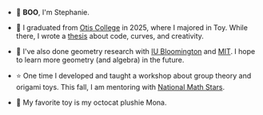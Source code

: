 - 👻 **BOO**, I'm Stephanie.  

- 🧸 I graduated from [Otis College](https://www.otis.edu/programs/undergraduate/bfa-toy-design/index.html) in 2025, where I majored in Toy.  While there, I wrote a [thesis](https://drive.google.com/file/d/12hIC_CobNBcgrOpdmZ8-biVrBif1hAXR/view) about code, curves, and creativity.
- 💠 I've also done geometry research with [IU Bloomington](https://math.indiana.edu/undergraduate/reu-summer-research-program/past-reu/2024/index.html) and [MIT](https://sgi.mit.edu/).  I hope to learn more geometry (and algebra) in the future.
- ⭐️ One time I developed and taught a workshop about group theory and origami toys.  This fall, I am mentoring with [National Math Stars](https://nationalmathstars.org/).
- 🥰 My favorite toy is my octocat plushie Mona.  

<!---
ToyTeX/ToyTeX is a ✨ special ✨ repository because its `README.md` (this file) appears on your GitHub profile.

--->
